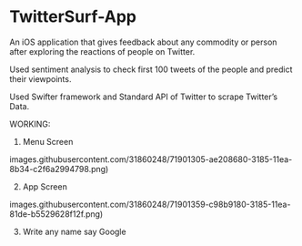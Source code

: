 # TwitterSurf-App
An iOS application that gives feedback about any commodity or person after exploring the reactions of people on Twitter.

Used sentiment analysis to check first 100 tweets of the people and predict their viewpoints.

Used Swifter framework and Standard API of Twitter to scrape Twitter’s Data.

WORKING:

1. Menu Screen

images.githubusercontent.com/31860248/71901305-ae208680-3185-11ea-8b34-c2f6a2994798.png)

2. App Screen

images.githubusercontent.com/31860248/71901359-c98b9180-3185-11ea-81de-b5529628f12f.png)

3. Write any name say Google



